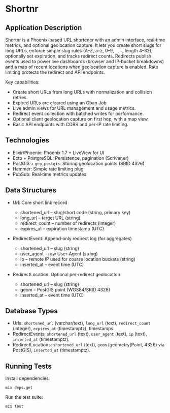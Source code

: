 # Shortnr

## Application Description
Shortnr is a Phoenix-based URL shortener with an admin interface, real‑time metrics, and optional geolocation capture. It lets you create short slugs for long URLs, enforce simple slug rules (A–Z, a–z, 0–9, `_`, `-`, length 4–32), optionally set expiration, and tracks redirect counts. Redirects publish events used to power live dashboards (browser and IP-bucket breakdowns) and a map of recent locations when geolocation capture is enabled. Rate limiting protects the redirect and API endpoints.

Key capabilities:
- Create short URLs from long URLs with normalization and collision retries.
- Expired URLs are cleared using an Oban Job
- Live admin views for URL management and usage metrics.
- Redirect event collection with batched writes for performance.
- Optional client geolocation capture on first hop, with a map view.
- Basic API endpoints with CORS and per-IP rate limiting.

## Technologies
- Elixir/Phoenix: Phoenix 1.7 + LiveView for UI
- Ecto + PostgreSQL: Persistence, pagination (Scrivener)
- PostGIS + `geo_postgis`: Storing geolocation points (SRID 4326)
- Hammer: Simple rate limiting plug
- PubSub: Real‑time metrics updates

## Data Structures
- Url: Core short link record
  - shortened_url – slug/short code (string, primary key)
  - long_url – target URL (string)
  - redirect_count – number of redirects (integer)
  - expires_at – expiration timestamp (UTC)

- RedirectEvent: Append‑only redirect log (for aggregates)
  - shortened_url – slug (string)
  - user_agent – raw User‑Agent (string)
  - ip – remote IP used for coarse location buckets (string)
  - inserted_at – event time (UTC)

- RedirectLocation: Optional per‑redirect geolocation
  - shortened_url – slug (string)
  - geom – PostGIS point (WGS84/SRID 4326)
  - inserted_at – event time (UTC)

## Database Types
- Urls: `shortened_url` (varchar/text), `long_url` (text), `redirect_count` (integer), `expires_at` (timestamptz), timestamps.
- RedirectEvents: `shortened_url` (text), `user_agent` (text), `ip` (text), `inserted_at` (timestamptz).
- RedirectLocations: `shortened_url` (text), `geom` (geometry(Point, 4326) via PostGIS), `inserted_at` (timestamptz).

## Running Tests
Install dependencies:

```
mix deps.get
```

Run the test suite:

```
mix test
```

